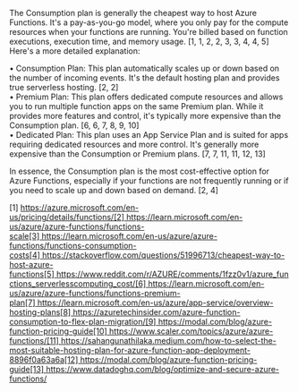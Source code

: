The Consumption plan is generally the cheapest way to host Azure Functions. It's a pay-as-you-go model, where you only pay for the compute resources when your functions are running. You're billed based on function executions, execution time, and memory usage. [1, 1, 2, 2, 3, 3, 4, 4, 5]  
Here's a more detailed explanation: 

• Consumption Plan: This plan automatically scales up or down based on the number of incoming events. It's the default hosting plan and provides true serverless hosting. [2, 2]  
• Premium Plan: This plan offers dedicated compute resources and allows you to run multiple function apps on the same Premium plan. While it provides more features and control, it's typically more expensive than the Consumption plan. [6, 6, 7, 8, 9, 10]  
• Dedicated Plan: This plan uses an App Service Plan and is suited for apps requiring dedicated resources and more control. It's generally more expensive than the Consumption or Premium plans. [7, 7, 11, 11, 12, 13]  

In essence, the Consumption plan is the most cost-effective option for Azure Functions, especially if your functions are not frequently running or if you need to scale up and down based on demand. [2, 4]  


[1] https://azure.microsoft.com/en-us/pricing/details/functions/[2] https://learn.microsoft.com/en-us/azure/azure-functions/functions-scale[3] https://learn.microsoft.com/en-us/azure/azure-functions/functions-consumption-costs[4] https://stackoverflow.com/questions/51996713/cheapest-way-to-host-azure-functions[5] https://www.reddit.com/r/AZURE/comments/1fzz0v1/azure_functions_serverlesscomputing_cost/[6] https://learn.microsoft.com/en-us/azure/azure-functions/functions-premium-plan[7] https://learn.microsoft.com/en-us/azure/app-service/overview-hosting-plans[8] https://azuretechinsider.com/azure-function-consumption-to-flex-plan-migration/[9] https://modal.com/blog/azure-function-pricing-guide[10] https://www.scaler.com/topics/azure/azure-functions/[11] https://sahangunathilaka.medium.com/how-to-select-the-most-suitable-hosting-plan-for-azure-function-app-deployment-8896f0a63a6a[12] https://modal.com/blog/azure-function-pricing-guide[13] https://www.datadoghq.com/blog/optimize-and-secure-azure-functions/
